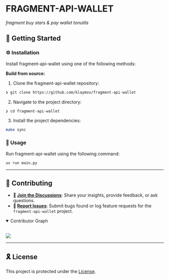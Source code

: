 <p align="left"><h1 align="left">FRAGMENT-API-WALLET</h1></p>
<p align="left">
	<em>fragment buy stars & pay wallet tonutils</em>
</p>

## 🚀 Getting Started

### ⚙️ Installation

Install fragment-api-wallet using one of the following methods:

**Build from source:**

1. Clone the fragment-api-wallet repository:
```sh
❯ git clone https://github.com/klaymov/fragment-api-wallet
```

2. Navigate to the project directory:
```sh
❯ cd fragment-api-wallet
```

3. Install the project dependencies:
```sh
make sync
```


### 🤖 Usage
Run fragment-api-wallet using the following command:
```sh
uv run main.py
```

---

## 🔰 Contributing

- **💬 [Join the Discussions](https://t.me/+lvHliIYaIBo3ZTFi)**: Share your insights, provide feedback, or ask questions.
- **🐛 [Report Issues](https://github.com/klaymov/fragment-api-wallet/issues)**: Submit bugs found or log feature requests for the `fragment-api-wallet` project.

<details open>
<summary>Contributor Graph</summary>
<br>
<p align="left">
   <a href="https://github.com{/klaymov/fragment-api-wallet/}graphs/contributors">
      <img src="https://contrib.rocks/image?repo=klaymov/fragment-api-wallet">
   </a>
</p>
</details>

---

## 🎗 License

This project is protected under the [License](https://github.com/klaymov/fragment-api-wallet/blob/master/LICENSE).
